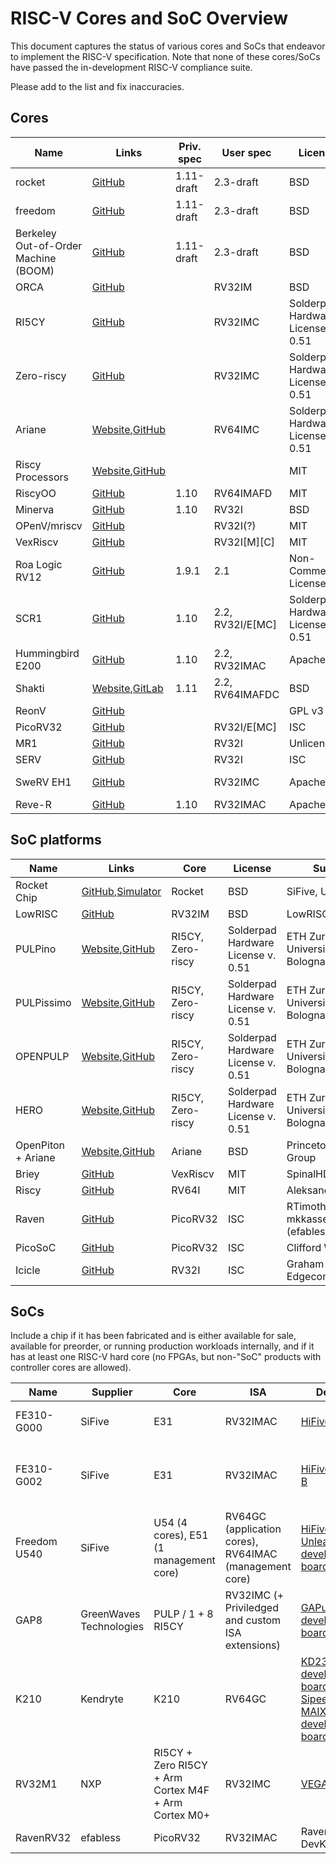 # RISC-V Cores and SoC Overview

This document captures the status of various cores and SoCs that endeavor to implement the RISC-V specification. Note that none of these cores/SoCs have passed the in-development RISC-V compliance suite.

Please add to the list and fix inaccuracies.

## Cores

Name | Links | Priv. spec | User spec | License | Supplier
---- | ----- | ---------- | --------- | ------- | --------
rocket | [GitHub](https://github.com/freechipsproject/rocket-chip) | 1.11-draft | 2.3-draft | BSD | SiFive, UCB Bar
freedom | [GitHub](https://github.com/sifive/freedom) | 1.11-draft | 2.3-draft | BSD | SiFive
Berkeley Out-of-Order Machine (BOOM) | [GitHub](https://github.com/ucb-bar/riscv-boom) | 1.11-draft | 2.3-draft | BSD | Esperanto, UCB Bar
ORCA | [GitHub](https://github.com/vectorblox/orca) |  | RV32IM | BSD | VectorBlox
RI5CY | [GitHub](https://github.com/pulp-platform/riscv) |  | RV32IMC | Solderpad Hardware License v. 0.51 | ETH Zurich, Università di Bologna
Zero-riscy | [GitHub](https://github.com/pulp-platform/zero-riscy) |  | RV32IMC | Solderpad Hardware License v. 0.51 | ETH Zurich, Università di Bologna
Ariane | [Website](https://pulp-platform.github.io/ariane/docs/home/),[GitHub](https://github.com/pulp-platform/ariane) |  | RV64IMC | Solderpad Hardware License v. 0.51 | ETH Zurich, Università di Bologna
Riscy Processors | [Website](http://csg.csail.mit.edu/riscy-e/),[GitHub](https://github.com/csail-csg/riscy) |  | | MIT | MIT CSAIL CSG
RiscyOO | [GitHub](https://github.com/csail-csg/riscy-OOO) | 1.10 | RV64IMAFD | MIT | MIT CSAIL CSG
Minerva | [GitHub](https://github.com/lambdaconcept/minerva) | 1.10 | RV32I | BSD | LambdaConcept
OPenV/mriscv | [GitHub](https://github.com/onchipuis/mriscv) |  | RV32I(?) | MIT | OnChipUIS
VexRiscv | [GitHub](https://github.com/SpinalHDL/VexRiscv) |  | RV32I[M][C] | MIT | SpinalHDL
Roa Logic RV12 | [GitHub](https://github.com/roalogic/RV12) | 1.9.1 | 2.1 | Non-Commercial License | Roa Logic
SCR1 | [GitHub]( https://github.com/syntacore/scr1) | 1.10 | 2.2, RV32I/E[MC] | Solderpad Hardware License v. 0.51 | Syntacore
Hummingbird E200 | [GitHub](https://github.com/SI-RISCV/e200_opensource) | 1.10 | 2.2, RV32IMAC | Apache 2.0 | Bob Hu
Shakti | [Website](http://shakti.org.in/),[GitLab](https://gitlab.com/shaktiproject) | 1.11 | 2.2, RV64IMAFDC | BSD | IIT Madras
ReonV | [GitHub](https://github.com/lcbcFoo/ReonV) |  |  | GPL v3 |
PicoRV32 | [GitHub](https://github.com/cliffordwolf/picorv32) | | RV32I/E[MC] | ISC | Clifford Wolf
MR1 | [GitHub](https://github.com/tomverbeure/mr1) | | RV32I | Unlicense | Tom Verbeure
SERV | [GitHub](https://github.com/olofk/serv) | | RV32I | ISC | Olof Kindgren
SweRV EH1 | [GitHub](https://github.com/westerndigitalcorporation/swerv_eh1) | | RV32IMC | Apache 2.0 | Western Digital Corporation
Reve-R | [GitHub](https://github.com/atthecodeface/cdl_hardware) | 1.10 | RV32IMAC | Apache 2.0 | Gavin Stark

## SoC platforms

Name | Links | Core | License | Supplier
---- | ----- | ---- | ------- | --------
Rocket Chip | [GitHub](https://github.com/freechipsproject/rocket-chip),[Simulator](https://fires.im) | Rocket | BSD | SiFive, UCB BAR
LowRISC | [GitHub](https://github.com/lowRISC/lowrisc-chip) | RV32IM | BSD | LowRISC CIC
PULPino | [Website](http://www.pulp-platform.org),[GitHub](https://github.com/pulp-platform/pulpino) | RI5CY, Zero-riscy | Solderpad Hardware License v. 0.51 | ETH Zurich, Università di Bologna
PULPissimo | [Website](http://www.pulp-platform.org),[GitHub](https://github.com/pulp-platform/pulpissimo) | RI5CY, Zero-riscy | Solderpad Hardware License v. 0.51 | ETH Zurich, Università di Bologna
OPENPULP | [Website](http://www.pulp-platform.org),[GitHub](https://github.com/pulp-platform/pulp) | RI5CY, Zero-riscy | Solderpad Hardware License v. 0.51 | ETH Zurich, Università di Bologna
HERO | [Website](http://www.pulp-platform.org),[GitHub](https://github.com/pulp-platform/pulp) | RI5CY, Zero-riscy | Solderpad Hardware License v. 0.51 | ETH Zurich, Università di Bologna
OpenPiton + Ariane | [Website](https://parallel.princeton.edu/openpiton/),[GitHub](https://github.com/PrincetonUniversity/openpiton) | Ariane | BSD | Princeton Parallel Group
Briey | [GitHub](https://github.com/SpinalHDL/VexRiscv#briey-soc) | VexRiscv | MIT | SpinalHDL
Riscy | [GitHub](https://github.com/AleksandarKostovic/Riscy-SoC) | RV64I | MIT | AleksandarKostovic
Raven | [GitHub](https://github.com/efabless/picorv32-soc-raven) | PicoRV32 | ISC | RTimothyEdwards, mkkassem (efabless.com)
PicoSoC | [GitHub](https://github.com/cliffordwolf/picorv32/tree/master/picosoc) | PicoRV32 | ISC | Clifford Wolf
Icicle | [GitHub](https://github.com/grahamedgecombe/icicle) | RV32I | ISC | Graham Edgecombe

## SoCs

Include a chip if it has been fabricated and is either available for sale, available for preorder, or running production workloads internally, and if it has at least one RISC-V hard core (no FPGAs, but non-"SoC" products 
 with controller cores are allowed).

Name | Supplier | Core | ISA | Devkit | Availability | Links
---- | -------- | ---- | --- | ------ | ------------ | -----
FE310-G000 | SiFive | E31 | RV32IMAC | [HiFive1](https://www.sifive.com/boards/hifive1) | public since 2016Q4 | [Datasheet](https://static.dev.sifive.com/FE310-G000.pdf)
FE310-G002 | SiFive | E31 | RV32IMAC | [HiFive1 Rev B](https://www.sifive.com/boards/hifive1-rev-b) | announced 2019Q1, available for preorder | [Product page](https://www.sifive.com/boards/hifive1) 
Freedom U540 | SiFive | U54 (4 cores), E51 (1 management core) | RV64GC (application cores), RV64IMAC (management core) | [HiFive Unleashed development board](https://www.sifive.com/boards/hifive-unleashed) | public since 2018Q1 | [Product page](https://www.sifive.com/products/hifive-unleashed/)
GAP8 | GreenWaves Technologies | PULP / 1 + 8 RI5CY | RV32IMC (+ Priviledged and custom ISA extensions) | [GAPuino development board](https://greenwaves-technologies.com/product/gapuino/) | public since 2018Q1 | [Product page](https://greenwaves-technologies.com/en/gap8-product/)
K210 | Kendryte | K210 | RV64GC | [KD233 development board](https://www.analoglamb.com/product/dual-core-risc-v-64bit-k210-ai-board-kendryte-kd233/), [Sipeed MAIX/M1 development boards](https://www.seeedstudio.com/Artificial-Intelligence/Machine-Learning-c-1220/Computer-Vision-c-1221.html?product_list_order=name) | public since 2018Q4 | [Product page](https://kendryte.com/#products), [Datasheet](https://s3.cn-north-1.amazonaws.com.cn/dl.kendryte.com/documents/kendryte_datasheet_20181011163248_en.pdf), [GitHub](https://github.com/kendryte)
RV32M1 | NXP | RI5CY + Zero RI5CY + Arm Cortex M4F + Arm Cortex M0+ | RV32IMC | [VEGAboard](https://open-isa.org/) | available for preorder as of 2018Q4 | [Reference Manual and Datasheet](https://github.com/open-isa-org/open-isa.org/tree/master/Reference%20Manual%20and%20Data%20Sheet)
RavenRV32 | efabless | PicoRV32 | RV32IMAC | RavenRV32 DevKit | Limited Quantity | [Datasheet](https://ef.link/raven), [GitHub](https://github.com/efabless/raven-picorv32)
